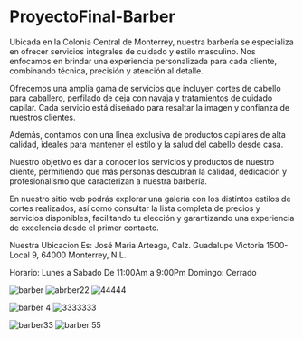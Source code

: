 # ProyectoFinal-Barber
Ubicada en la Colonia Central de Monterrey, nuestra barbería se especializa en ofrecer servicios integrales de cuidado y estilo masculino. Nos enfocamos en brindar una experiencia personalizada para cada cliente, combinando técnica, precisión y atención al detalle.

Ofrecemos una amplia gama de servicios que incluyen cortes de cabello para caballero, perfilado de ceja con navaja y tratamientos de cuidado capilar. Cada servicio está diseñado para resaltar la imagen y confianza de nuestros clientes.

Además, contamos con una línea exclusiva de productos capilares de alta calidad, ideales para mantener el estilo y la salud del cabello desde casa.

Nuestro objetivo es dar a conocer los servicios y productos de nuestro cliente, permitiendo que más personas descubran la calidad, dedicación y profesionalismo que caracterizan a nuestra barbería.

En nuestro sitio web podrás explorar una galería con los distintos estilos de cortes realizados, así como consultar la lista completa de precios y servicios disponibles, facilitando tu elección y garantizando una experiencia de excelencia desde el primer contacto.

Nuestra Ubicacion Es: José Maria Arteaga, Calz. Guadalupe Victoria 1500-Local 9, 64000 Monterrey, N.L.

Horario: Lunes a Sabado De 11:00Am a 9:00Pm Domingo: Cerrado

![barber](https://github.com/user-attachments/assets/58f4f543-bc1d-4171-9688-a7aef4c830d2)
![abrber22](https://github.com/user-attachments/assets/47015881-1530-4028-b579-504d73ea0826)
![44444](https://github.com/user-attachments/assets/cc188e43-6916-41d0-a0cd-f33dd5819853)

![barber 4](https://github.com/user-attachments/assets/951a175f-1f9c-4497-833a-2c154278dc27)
![3333333](https://github.com/user-attachments/assets/a53553bc-6469-4c88-830c-d25d2af85197)



![barber33](https://github.com/user-attachments/assets/50f855fe-fd2c-4650-a744-39810194dd5e)
![barber 55](https://github.com/user-attachments/assets/576089e2-915c-4138-a94b-505ba65ce752)

